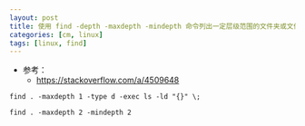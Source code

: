 ```yaml
---
layout: post
title: 使用 find -depth -maxdepth -mindepth 命令列出一定层级范围的文件夹或文件
categories: [cm, linux]
tags: [linux, find]
---
```



* 参考：
  * <https://stackoverflow.com/a/4509648>

~~~
find . -maxdepth 1 -type d -exec ls -ld "{}" \;
~~~

~~~
find . -maxdepth 2 -mindepth 2
~~~





